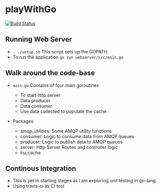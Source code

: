 # playWithGo

[![Build Status](https://travis-ci.org/singhgarima/playWithGo.svg?branch=master)](https://travis-ci.org/singhgarima/playWithGo)

## Running Web Server

* ``. ./setup.sh``
	This script sets up the GOPATH
* To run the application
	``go run webserver/src/main.go``

## Walk around the code-base

* ``main.go`` Contains of four main goroutines
	* To start http server
	* Data producer
	* Data consumer
	* Use data collected to populate the cache

* Packages
	* amqp_utilities: Some AMQP utility functions
	* consumer: Logic to consume data from AMQP queues
	* producer: Logic to publish data to AMQP queues
	* server: Http Server Routes and controller logic
	* lru_cache

## Continous Integration

* This is yet in starting stages as I am exploring unit testing in go-lang.
* Using travis-ci as CI tool